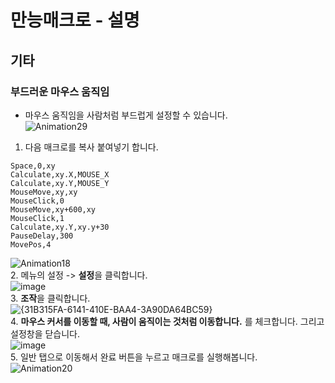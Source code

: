# 만능매크로 - 설명 <br>

## 기타 <br>
### 부드러운 마우스 움직임 <br>
- 마우스 움직임을 사람처럼 부드럽게 설정할 수 있습니다. <br>
![Animation29](https://github.com/user-attachments/assets/fb60ffc0-164d-4088-af67-1b37a6382e85) <br>
1. 다음 매크로를 복사 붙여넣기 합니다. <br>
```
Space,0,xy
Calculate,xy.X,MOUSE_X
Calculate,xy.Y,MOUSE_Y
MouseMove,xy,xy
MouseClick,0
MouseMove,xy+600,xy
MouseClick,1
Calculate,xy.Y,xy.y+30
PauseDelay,300
MovePos,4
```
![Animation18](https://github.com/user-attachments/assets/3899c917-b739-45c5-933a-82a8485304ae) <br>
2. 메뉴의 설정 -> **설정**을 클릭합니다. <br>
![image](https://github.com/user-attachments/assets/a3fe8e02-2a4f-4347-8606-eb104a7a8e73) <br>
3. **조작**을 클릭합니다. <br>
![{31B315FA-6141-410E-BAA4-3A90DA64BC59}](https://github.com/user-attachments/assets/8dd3c6bb-59b1-43ff-8b1b-1ccbf7b4f1eb) <br>
4. **마우스 커서를 이동할 때, 사람이 움직이는 것처럼 이동합니다.** 를 체크합니다. 그리고 설정창을 닫습니다. <br>
![image](https://github.com/user-attachments/assets/041877bf-5c65-45be-8feb-ec2a534058f2) <br>
5. 일반 탭으로 이동해서 완료 버튼을 누르고 매크로를 실행해봅니다. <br>
![Animation20](https://github.com/user-attachments/assets/daa6c2f1-9f1b-4b09-b14e-a1aa55624699) <br>
